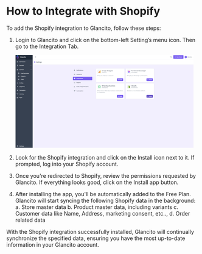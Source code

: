 # How to Integrate with Shopify

To add the Shopify integration to Glancito, follow these steps:

1.	Login to Glancito and click on the bottom-left Setting’s menu icon. Then go to the Integration Tab.

      ![Shopify Integration](../../assets/integrations/shopify-integration.png)
      

2.	Look for the Shopify integration and click on the Install icon next to it. If prompted, log into your Shopify account.
3.	Once you're redirected to Shopify, review the permissions requested by Glancito. If everything looks good, click on the Install app button.
4.	After installing the app, you'll be automatically added to the Free Plan. Glancito will start syncing the following Shopify data in the background:
      a.	Store master data
      b.	Product master data, including variants
      c.	Customer data like Name, Address, marketing consent, etc..,
      d.	Order related data

With the Shopify integration successfully installed, Glancito will continually synchronize the specified data, ensuring you have the most up-to-date information in your Glancito account.

